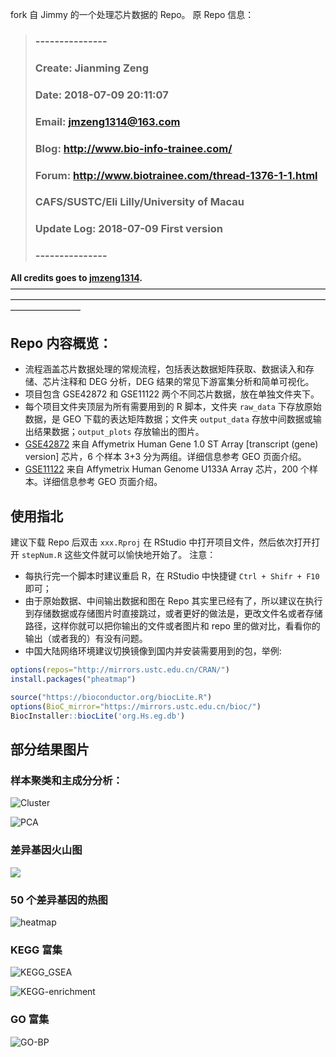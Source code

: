 fork 自 Jimmy 的一个处理芯片数据的 Repo。
原 Repo 信息：
>
>### ---------------
>### Create: Jianming Zeng
>### Date: 2018-07-09 20:11:07
>### Email: jmzeng1314@163.com
>### Blog: http://www.bio-info-trainee.com/
>### Forum:  http://www.biotrainee.com/thread-1376-1-1.html
>### CAFS/SUSTC/Eli Lilly/University of Macau
>### Update Log: 2018-07-09  First version
>### ---------------

**All credits goes to [jmzeng1314](https://github.com/jmzeng1314).**
————————————————————————————————————————————————————————————————————————————————

## Repo 内容概览：
- 流程涵盖芯片数据处理的常规流程，包括表达数据矩阵获取、数据读入和存储、芯片注释和 DEG 分析，DEG 结果的常见下游富集分析和简单可视化。
- 项目包含 GSE42872 和 GSE11122 两个不同芯片数据，放在单独文件夹下。
- 每个项目文件夹顶层为所有需要用到的 R 脚本，文件夹 `raw_data` 下存放原始数据，是 GEO 下载的表达矩阵数据；文件夹 `output_data` 存放中间数据或输出结果数据；`output_plots` 存放输出的图片。
- [GSE42872](https://www.ncbi.nlm.nih.gov/geo/query/acc.cgi) 来自 Affymetrix Human Gene 1.0 ST Array [transcript (gene) version] 芯片，6 个样本 3+3 分为两组。详细信息参考 GEO 页面介绍。
- [GSE11122](https://www.ncbi.nlm.nih.gov/geo/query/acc.cgi?acc=gse11121) 来自 Affymetrix Human Genome U133A Array 芯片，200 个样本。详细信息参考 GEO 页面介绍。

## 使用指北
建议下载 Repo 后双击 `xxx.Rproj` 在 RStudio 中打开项目文件，然后依次打开打开 `stepNum.R` 这些文件就可以愉快地开始了。
注意：

- 每执行完一个脚本时建议重启 R，在 RStudio 中快捷键 `Ctrl + Shifr + F10` 即可；
- 由于原始数据、中间输出数据和图在 Repo 其实里已经有了，所以建议在执行到存储数据或存储图片时直接跳过，或者更好的做法是，更改文件名或者存储路径，这样你就可以把你输出的文件或者图片和 repo 里的做对比，看看你的输出（或者我的）有没有问题。
- 中国大陆网络环境建议切换镜像到国内并安装需要用到的包，举例:
```r
options(repos="http://mirrors.ustc.edu.cn/CRAN/")
install.packages("pheatmap")

source("https://bioconductor.org/biocLite.R") 
options(BioC_mirror="https://mirrors.ustc.edu.cn/bioc/")
BiocInstaller::biocLite('org.Hs.eg.db')
```

## 部分结果图片

### 样本聚类和主成分分析：

![Cluster](https://github.com/JackieMium/GEO/blob/master/GSE42872/output_plots/hclust.png)

![PCA](https://github.com/JackieMium/GEO/blob/master/GSE42872/output_plots/pca.png)
### 差异基因火山图

![](https://github.com/JackieMium/GEO/blob/master/GSE42872/output_plots/volcano.png)


### 50 个差异基因的热图

![heatmap](https://github.com/JackieMium/GEO/blob/master/GSE42872/output_plots/DEG_top50_heatmap.png)

### KEGG 富集

![KEGG_GSEA](https://github.com/JackieMium/GEO/blob/master/GSE42872/output_plots/kegg_up_down_gsea.png)

![KEGG-enrichment](https://github.com/JackieMium/GEO/blob/master/GSE42872/output_plots/kegg_up_down.png)


### GO 富集

![GO-BP](https://github.com/JackieMium/GEO/blob/master/GSE42872/output_plots/GO_dotplots/dotplot_gene_diff_BP.png)